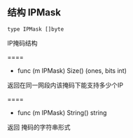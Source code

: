 ## 结构 IPMask

	type IPMask []byte
	
IP掩码结构

====

- func (m IPMask) Size() (ones, bits int)

返回在同一网段内该掩码下能支持多少个IP

====
- func (m IPMask) String() string

返回 掩码的字符串形式
